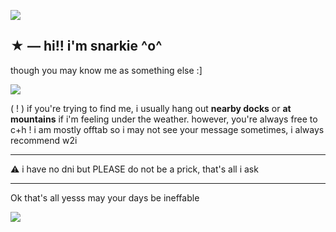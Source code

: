 ![](https://file.garden/ZrXjicrYfQXsO6nN/Untitled290_20241216212626.png)
## ★  —  hi!! i'm snarkie ^o^
though you may know me as something else :]

![](https://file.garden/ZrXjicrYfQXsO6nN/Untitled289_20241216213023.png)

( ! ) if you're trying to find me, i usually hang out **nearby docks** or **at mountains** if i'm feeling under the weather. however, you're always free to c+h ! i am mostly offtab so i may not see your message sometimes, i always recommend w2i
***
⚠️ i have no dni but PLEASE do not be a prick, that's all i ask
***
Ok that's all yesss may your days be ineffable 

![](https://file.garden/ZrXjicrYfQXsO6nN/Untitled128_20241216214146.png)
